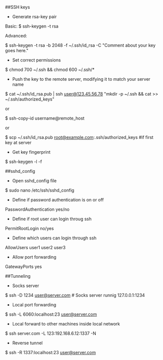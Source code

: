 ##SSH keys
- Generate rsa-key pair

Basic:
$ ssh-keygen -t rsa

Advanced:

$ ssh-keygen -t rsa -b 2048 -f ~/.ssh/id_rsa -C "Comment about your key goes here."

- Set correct permissions

$ chmod 700 ~/.ssh && chmod 600 ~/.ssh/*

- Push the key to the remote server, modifying it to match your server name

$ cat ~/.ssh/id_rsa.pub | ssh user@123.45.56.78 "mkdir -p ~/.ssh && cat >>  ~/.ssh/authorized_keys"

or

$ ssh-copy-id username@remote_host

or

$ scp ~/.ssh/id_rsa.pub root@example.com:.ssh/authorized_keys &#35;if first key at server

- Get key fingerprint

$ ssh-keygen -l -f <file>

##sshd_config

- Open sshd_config file

$ sudo nano /etc/ssh/sshd_config

- Define if password authentication is on or off

PasswordAuthentication yes/no

- Define if root user can login throug ssh

PermitRootLogin no/yes

- Define which users can login through ssh

AllowUsers user1 user2 user3

- Allow port forwarding

GatewayPorts yes

##Tunneling

- Socks server

$ ssh -D 1234 user@server.com &#35; Socks server runnig 127.0.0.1:1234

- Local port forwarding

$ ssh -L 6060:localhost:23 user@server.com

- Local forward to other machines inside local network

$ ssh server.com -L 123:192.168.6.12:1337 -N

- Reverse tunnel

$ ssh -R 1337:localhost:23 user@server.com